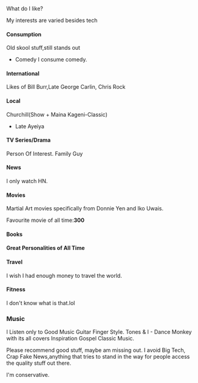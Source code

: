 ###
What do I like?

My interests are varied besides tech

#### Consumption
Old skool stuff,still stands out
- Comedy
I consume comedy.
#### International
Likes of Bill Burr,Late George Carlin,
Chris Rock

#### Local
Churchill(Show + Maina Kageni-Classic)
- Late Ayeiya

#### TV Series/Drama
Person Of Interest.
Family Guy

#### News
I only watch HN.

#### Movies


Martial Art movies specifically from Donnie Yen and Iko Uwais.

Favourite movie of all time:**300**

#### Books



#### Great Personalities of All Time



#### Travel
I wish I had enough money to travel the world.

#### Fitness
I don't know what is that.lol



### Music
I Listen only to Good Music
Guitar Finger Style.
Tones & I - Dance Monkey with its all covers
Inspiration Gospel
Classic Music.


Please recommend good stuff, maybe am missing out.
I avoid Big Tech, Crap Fake News,anything that tries to stand in the way for people
access the quality stuff out there.

I'm conservative.








